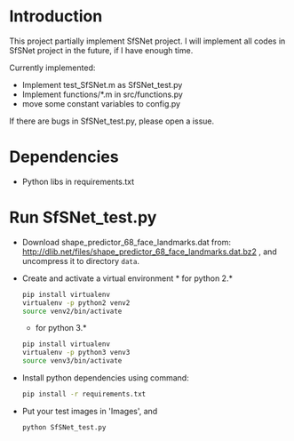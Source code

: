 # Introduction
This project partially implement SfSNet project. 
I will implement all codes in SfSNet project in the future,
if I have enough time.

Currently implemented:
* Implement test_SfSNet.m as SfSNet_test.py
* Implement functions/*.m in src/functions.py
* move some constant variables to config.py 

If there are bugs in SfSNet_test.py, please open a issue.

# Dependencies
* Python libs in requirements.txt

# Run SfSNet_test.py
* Download shape_predictor_68_face_landmarks.dat from:
http://dlib.net/files/shape_predictor_68_face_landmarks.dat.bz2 , 
and uncompress it to directory `data`.

* Create and activate a virtual environment
        * for python 2.*
    ```bash
    pip install virtualenv
    virtualenv -p python2 venv2
    source venv2/bin/activate
    ```
    * for python 3.*
    ```bash
    pip install virtualenv
    virtualenv -p python3 venv3
    source venv3/bin/activate
    ```
* Install python dependencies using command:
    ```bash
    pip install -r requirements.txt
    ```
* Put your test images in 'Images', and 
    ```bash
    python SfSNet_test.py
    ```
